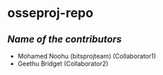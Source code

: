 
# osseproj-repo

## _Name of the contributors_

- Mohamed Noohu (bitsprojteam) (Collaborator1)
- Geethu Bridget (Collaborator2)

